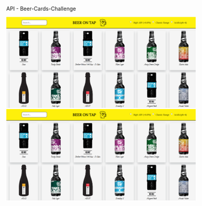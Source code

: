 API - Beer-Cards-Challenge

![](src/assets/images/beer-cards-challenge%20.png)
<img src="src/assets/images/beer-cards-challenge%20.png"  />
